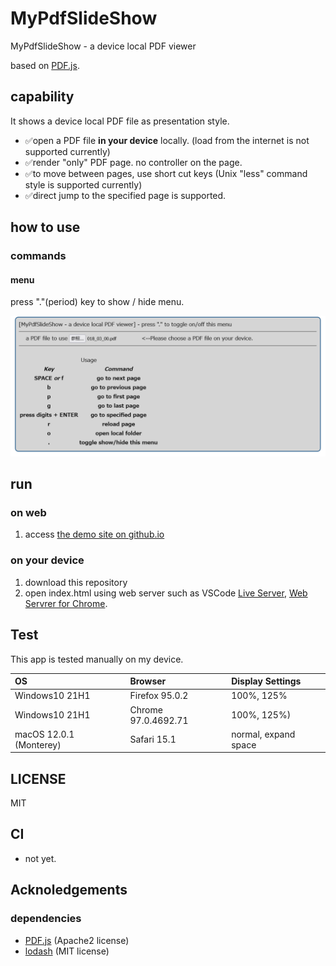# MyPdfSlideShow

MyPdfSlideShow - a device local PDF viewer

based on [PDF.js](https://mozilla.github.io/pdf.js/).

## capability

It shows a device local PDF file as presentation style.

- ✅open a PDF file __in your device__ locally. (load from the internet is not supported currently)
- ✅render "only" PDF page. no controller on the page.
- ✅to move between pages, use short cut keys (Unix "less" command style is supported currently)
- ✅direct jump to the specified page is supported.

## how to use

### commands

#### menu
press "."(period) key to show / hide menu.

![MENU](./doc/menu.png)

## run

### on web

1. access [the demo site on github.io](https://hrkt.github.io/my-pdf-slideshow/)

### on your device

1. download this repository
2. open index.html using web server such as VSCode [Live Server](https://marketplace.visualstudio.com/items?itemName=ritwickdey.LiveServer), [Web Servrer for Chrome](https://chrome.google.com/webstore/detail/web-server-for-chrome/ofhbbkphhbklhfoeikjpcbhemlocgigb).

## Test

This app is tested manually on my device.

|OS|Browser|Display Settings|
|:---|:---|:---|
|Windows10 21H1|Firefox 95.0.2|100%, 125%|
|Windows10 21H1|Chrome 97.0.4692.71|100%, 125%)|
|macOS 12.0.1 (Monterey)|Safari 15.1|normal, expand space|

## LICENSE

MIT

## CI

- not yet.

## Acknoledgements

### dependencies

- [PDF.js](https://mozilla.github.io/pdf.js/) (Apache2 license)
- [lodash](https://lodash.com/) (MIT license)
